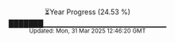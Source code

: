 <p align="center">
⏳Year Progress (24.53 %) <br>
███████▁▁▁▁▁▁▁▁▁▁▁▁▁▁▁▁▁▁▁▁▁▁▁ <br>
<sub>Updated: Mon, 31 Mar 2025 12:46:20 GMT</sub>
</p>

